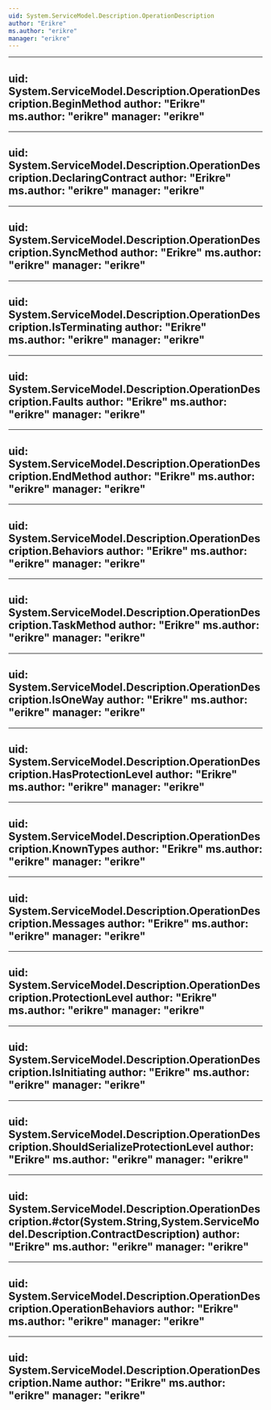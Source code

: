```yaml
---
uid: System.ServiceModel.Description.OperationDescription
author: "Erikre"
ms.author: "erikre"
manager: "erikre"
---
```


---
uid: System.ServiceModel.Description.OperationDescription.BeginMethod
author: "Erikre"
ms.author: "erikre"
manager: "erikre"
---

---
uid: System.ServiceModel.Description.OperationDescription.DeclaringContract
author: "Erikre"
ms.author: "erikre"
manager: "erikre"
---

---
uid: System.ServiceModel.Description.OperationDescription.SyncMethod
author: "Erikre"
ms.author: "erikre"
manager: "erikre"
---

---
uid: System.ServiceModel.Description.OperationDescription.IsTerminating
author: "Erikre"
ms.author: "erikre"
manager: "erikre"
---

---
uid: System.ServiceModel.Description.OperationDescription.Faults
author: "Erikre"
ms.author: "erikre"
manager: "erikre"
---

---
uid: System.ServiceModel.Description.OperationDescription.EndMethod
author: "Erikre"
ms.author: "erikre"
manager: "erikre"
---

---
uid: System.ServiceModel.Description.OperationDescription.Behaviors
author: "Erikre"
ms.author: "erikre"
manager: "erikre"
---

---
uid: System.ServiceModel.Description.OperationDescription.TaskMethod
author: "Erikre"
ms.author: "erikre"
manager: "erikre"
---

---
uid: System.ServiceModel.Description.OperationDescription.IsOneWay
author: "Erikre"
ms.author: "erikre"
manager: "erikre"
---

---
uid: System.ServiceModel.Description.OperationDescription.HasProtectionLevel
author: "Erikre"
ms.author: "erikre"
manager: "erikre"
---

---
uid: System.ServiceModel.Description.OperationDescription.KnownTypes
author: "Erikre"
ms.author: "erikre"
manager: "erikre"
---

---
uid: System.ServiceModel.Description.OperationDescription.Messages
author: "Erikre"
ms.author: "erikre"
manager: "erikre"
---

---
uid: System.ServiceModel.Description.OperationDescription.ProtectionLevel
author: "Erikre"
ms.author: "erikre"
manager: "erikre"
---

---
uid: System.ServiceModel.Description.OperationDescription.IsInitiating
author: "Erikre"
ms.author: "erikre"
manager: "erikre"
---

---
uid: System.ServiceModel.Description.OperationDescription.ShouldSerializeProtectionLevel
author: "Erikre"
ms.author: "erikre"
manager: "erikre"
---

---
uid: System.ServiceModel.Description.OperationDescription.#ctor(System.String,System.ServiceModel.Description.ContractDescription)
author: "Erikre"
ms.author: "erikre"
manager: "erikre"
---

---
uid: System.ServiceModel.Description.OperationDescription.OperationBehaviors
author: "Erikre"
ms.author: "erikre"
manager: "erikre"
---

---
uid: System.ServiceModel.Description.OperationDescription.Name
author: "Erikre"
ms.author: "erikre"
manager: "erikre"
---
